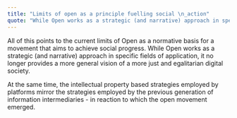 ```yaml
---
title: "Limits of open as a principle fuelling social \n_action"
quote: "While Open works as a strategic (and narrative) approach in specific fields of application, it no longer provides a more general vision of a more just and egalitarian digital society."
---
```

All of this points to the current limits of Open as a normative basis for a movement that aims to achieve social progress. While Open works as a strategic (and narrative) approach in specific fields of application, it no longer provides a more general vision of a more just and egalitarian digital society.  

At the same time, the intellectual property based strategies employed by platforms mirror the strategies employed by the previous generation of information intermediaries - in reaction to which the open movement emerged.
